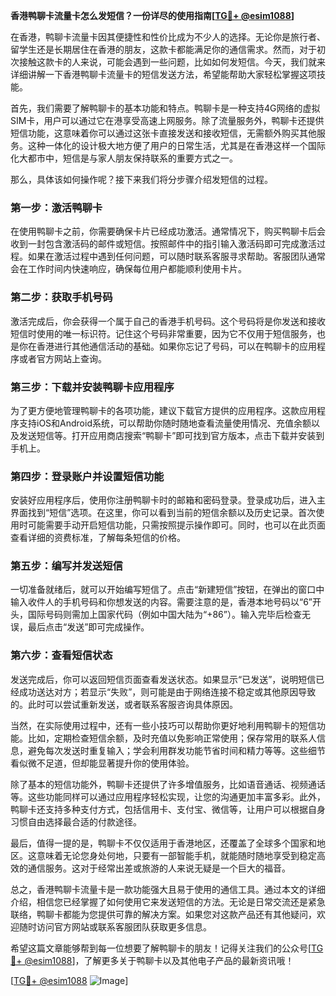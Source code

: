**香港鸭聊卡流量卡怎么发短信？一份详尽的使用指南[[TG💪+ @esim1088](https://t.me/s/esim1088)]**

在香港，鸭聊卡流量卡因其便捷性和性价比成为不少人的选择。无论你是旅行者、留学生还是长期居住在香港的朋友，这款卡都能满足你的通信需求。然而，对于初次接触这款卡的人来说，可能会遇到一些问题，比如如何发短信。今天，我们就来详细讲解一下香港鸭聊卡流量卡的短信发送方法，希望能帮助大家轻松掌握这项技能。

首先，我们需要了解鸭聊卡的基本功能和特点。鸭聊卡是一种支持4G网络的虚拟SIM卡，用户可以通过它在港享受高速上网服务。除了流量服务外，鸭聊卡还提供短信功能，这意味着你可以通过这张卡直接发送和接收短信，无需额外购买其他服务。这种一体化的设计极大地方便了用户的日常生活，尤其是在香港这样一个国际化大都市中，短信是与家人朋友保持联系的重要方式之一。

那么，具体该如何操作呢？接下来我们将分步骤介绍发短信的过程。

### 第一步：激活鸭聊卡

在使用鸭聊卡之前，你需要确保卡片已经成功激活。通常情况下，购买鸭聊卡后会收到一封包含激活码的邮件或短信。按照邮件中的指引输入激活码即可完成激活过程。如果在激活过程中遇到任何问题，可以随时联系客服寻求帮助。客服团队通常会在工作时间内快速响应，确保每位用户都能顺利使用卡片。

### 第二步：获取手机号码

激活完成后，你会获得一个属于自己的香港手机号码。这个号码将是你发送和接收短信时使用的唯一标识符。记住这个号码非常重要，因为它不仅用于短信服务，也是你在香港进行其他通信活动的基础。如果你忘记了号码，可以在鸭聊卡的应用程序或者官方网站上查询。

### 第三步：下载并安装鸭聊卡应用程序

为了更方便地管理鸭聊卡的各项功能，建议下载官方提供的应用程序。这款应用程序支持iOS和Android系统，可以帮助你随时随地查看流量使用情况、充值余额以及发送短信等。打开应用商店搜索“鸭聊卡”即可找到官方版本，点击下载并安装到手机上。

### 第四步：登录账户并设置短信功能

安装好应用程序后，使用你注册鸭聊卡时的邮箱和密码登录。登录成功后，进入主界面找到“短信”选项。在这里，你可以看到当前的短信余额以及历史记录。首次使用时可能需要手动开启短信功能，只需按照提示操作即可。同时，也可以在此页面查看详细的资费标准，了解每条短信的价格。

### 第五步：编写并发送短信

一切准备就绪后，就可以开始编写短信了。点击“新建短信”按钮，在弹出的窗口中输入收件人的手机号码和你想发送的内容。需要注意的是，香港本地号码以“6”开头，国际号码则需加上国家代码（例如中国大陆为“+86”）。输入完毕后检查无误，最后点击“发送”即可完成操作。

### 第六步：查看短信状态

发送完成后，你可以返回短信页面查看发送状态。如果显示“已发送”，说明短信已经成功送达对方；若显示“失败”，则可能是由于网络连接不稳定或其他原因导致的。此时可以尝试重新发送，或者联系客服咨询具体原因。

当然，在实际使用过程中，还有一些小技巧可以帮助你更好地利用鸭聊卡的短信功能。比如，定期检查短信余额，及时充值以免影响正常使用；保存常用的联系人信息，避免每次发送时重复输入；学会利用群发功能节省时间和精力等等。这些细节看似微不足道，但却能显著提升你的使用体验。

除了基本的短信功能外，鸭聊卡还提供了许多增值服务，比如语音通话、视频通话等。这些功能同样可以通过应用程序轻松实现，让您的沟通更加丰富多彩。此外，鸭聊卡还支持多种支付方式，包括信用卡、支付宝、微信等，让用户可以根据自身习惯自由选择最合适的付款途径。

最后，值得一提的是，鸭聊卡不仅仅适用于香港地区，还覆盖了全球多个国家和地区。这意味着无论您身处何地，只要有一部智能手机，就能随时随地享受到稳定高效的通信服务。这对于经常出差或旅游的人来说无疑是一个巨大的福音。

总之，香港鸭聊卡流量卡是一款功能强大且易于使用的通信工具。通过本文的详细介绍，相信您已经掌握了如何使用它来发送短信的方法。无论是日常交流还是紧急联络，鸭聊卡都能为您提供可靠的解决方案。如果您对这款产品还有其他疑问，欢迎随时访问官方网站或联系客服团队获取更多信息。

希望这篇文章能够帮到每一位想要了解鸭聊卡的朋友！记得关注我们的公众号[[TG💪+ @esim1088](https://t.me/s/esim1088)]，了解更多关于鸭聊卡以及其他电子产品的最新资讯哦！

[[TG💪+ @esim1088](https://t.me/s/esim1088) ![Image](https://i.postimg.cc/4NQfJmqS/Snipaste-2025-05-13-00-14-12.png)]